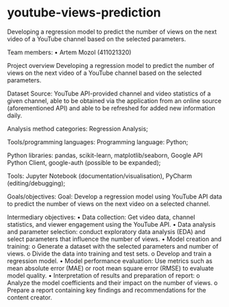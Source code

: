 # youtube-views-prediction
Developing a regression model to predict the number of views on the next video of a YouTube channel based on the selected parameters.

Team members:
•	Artem Mozol (411021320)

Project overview 
Developing a regression model to predict the number of views on the next video of a YouTube channel based on the selected parameters.

Dataset
Source: YouTube API-provided channel and video statistics of a given channel, able to be obtained via the application from an online source (aforementioned API) and able to be refreshed for added new information daily. 

Analysis method categories:
Regression Analysis;

Tools/programming languages:
Programming language: Python;

Python libraries: pandas, scikit-learn, matplotlib/seaborn, Google API Python Client, google-auth (possible to be expanded);

Tools: Jupyter Notebook (documentation/visualisation), PyCharm (editing/debugging);

Goals/objectives:
Goal: Develop a regression model using YouTube API data to predict the number of views on the next video on a selected channel.

Intermediary objectives:
•	Data collection: Get video data, channel statistics, and viewer engagement using the YouTube API.
•	Data analysis and parameter selection: conduct exploratory data analysis (EDA) and select parameters that influence the number of views.
•	Model creation and training:
o	Generate a dataset with the selected parameters and number of views.
o	Divide the data into training and test sets.
o	Develop and train a regression model.
•	Model performance evaluation: Use metrics such as mean absolute error (MAE) or root mean square error (RMSE) to evaluate model quality.
•	Interpretation of results and preparation of report:
o	Analyze the model coefficients and their impact on the number of views.
o	Prepare a report containing key findings and recommendations for the content creator.

